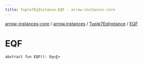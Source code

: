 ```yaml
---
title: Tuple7EqInstance.EQF - arrow-instances-core
---
```


[arrow-instances-core](../../index.html) / [arrow.instances](../index.html) / [Tuple7EqInstance](index.html) / [EQF](./-e-q-f.html)

# EQF

`abstract fun EQF(): Eq<`[`F`](index.html#F)`>`